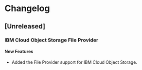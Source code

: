 # Changelog

## [Unreleased]

### IBM Cloud Object Storage File Provider

#### New Features

-  Added the File Provider support for IBM Cloud Object Storage.
